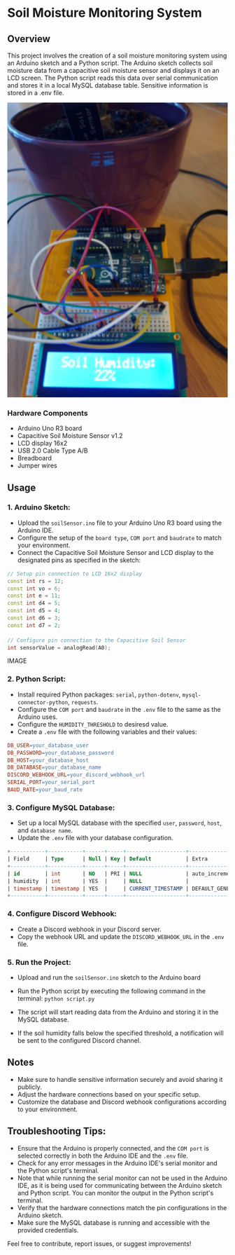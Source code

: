 
# Soil Moisture Monitoring System

## Overview
This project involves the creation of a soil moisture monitoring system using an Arduino sketch and a Python script. The Arduino sketch collects soil moisture data from a capacitive soil moisture sensor and displays it on an LCD screen. The Python script reads this data over serial communication and stores it in a local MySQL database table. Sensitive information is stored in a .env file.


![](Images/sensorSetup.png)

### Hardware Components

- Arduino Uno R3 board
- Capacitive Soil Moisture Sensor v1.2
- LCD display 16x2
- USB 2.0 Cable Type A/B
- Breadboard
- Jumper wires


## Usage

### 1. Arduino Sketch:

- Upload the `soilSensor.ino` file to your Arduino Uno R3 board using the Arduino IDE.
- Configure the setup of the `board type`, `COM port` and `baudrate` to match your environment.
- Connect the Capacitive Soil Moisture Sensor  and LCD display to the designated pins as specified in the sketch:

```cpp
// Setup pin connection to LCD 16x2 display
const int rs = 12;
const int vo = 6;
const int e = 11;
const int d4 = 5;
const int d5 = 4;
const int d6 = 3;
const int d7 = 2;

// Configure pin connection to the Capacitive Soil Sensor
int sensorValue = analogRead(A0);
```

IMAGE


### 2. Python Script:

- Install required Python packages: `serial`, `python-dotenv`, `mysql-connector-python`, `requests`.
- Configure the `COM port` and `baudrate` in the `.env` file to the same as the Arduino uses.
- Configure the `HUMIDITY_THRESHOLD` to desiresd value.
- Create a `.env` file with the following variables and their values:

```makefile
DB_USER=your_database_user
DB_PASSWORD=your_database_password
DB_HOST=your_database_host
DB_DATABASE=your_database_name
DISCORD_WEBHOOK_URL=your_discord_webhook_url
SERIAL_PORT=your_serial_port
BAUD_RATE=your_baud_rate
```


### 3. Configure MySQL Database:

- Set up a local MySQL database with the specified `user`, `password`, `host`, and `database name`.
- Update the `.env` file with your database configuration.

```SQL 
+-----------+-----------+------+-----+-------------------+-------------------+
| Field     | Type      | Null | Key | Default           | Extra             |
+-----------+-----------+------+-----+-------------------+-------------------+
| id        | int       | NO   | PRI | NULL              | auto_increment    |
| humidity  | int       | YES  |     | NULL              |                   |
| timestamp | timestamp | YES  |     | CURRENT_TIMESTAMP | DEFAULT_GENERATED |
+-----------+-----------+------+-----+-------------------+-------------------+
```

### 4. Configure Discord Webhook:

- Create a Discord webhook in your Discord server.
- Copy the webhook URL and update the `DISCORD_WEBHOOK_URL` in the `.env` file.

### 5. Run the Project:
- Upload and run the `soilSensor.ino` sketch to the Arduino board
- Run the Python script by executing the following command in the terminal:
```python script.py```

- The script will start reading data from the Arduino and storing it in the MySQL database.
- If the soil humidity falls below the specified threshold, a notification will be sent to the configured Discord channel.

## Notes

- Make sure to handle sensitive information securely and avoid sharing it publicly.
- Adjust the hardware connections based on your specific setup.
- Customize the database and Discord webhook configurations according to your environment.


## Troubleshooting Tips:

- Ensure that the Arduino is properly connected, and the `COM port` is selected correctly in both the Arduino IDE and the `.env` file.
- Check for any error messages in the Arduino IDE's serial monitor and the Python script's terminal.
- Note that while running the serial monitor can not be used in the Arduino IDE, as it is being used for communicating between the Arduino sketch and Python script. You can monitor the output in the Python script's terminal.
- Verify that the hardware connections match the pin configurations in the Arduino sketch.
- Make sure the MySQL database is running and accessible with the provided credentials.

Feel free to contribute, report issues, or suggest improvements!